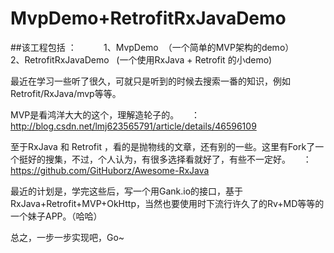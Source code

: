 # MvpDemo+RetrofitRxJavaDemo
  ##该工程包括 ：
            1、MvpDemo  （一个简单的MVP架构的demo）
            2、RetrofitRxJavaDemo   (一个使用RxJava + Retrofit 的小demo)



  最近在学习一些听了很久，可就只是听到的时候去搜索一番的知识，例如Retrofit/RxJava/mvp等等。
  
  MVP是看鸿洋大大的这个，理解造轮子的。
     ：http://blog.csdn.net/lmj623565791/article/details/46596109
  
  至于RxJava 和 Retrofit ，看的是抛物线的文章，还有别的一些。这里有Fork了一个挺好的搜集，不过，个人认为，有很多选择看就好了，有些不一定好。
     ：https://github.com/GitHuborz/Awesome-RxJava



  最近的计划是，学完这些后，写一个用Gank.io的接口，基于 RxJava+Retrofit+MVP+OkHttp，当然也要使用时下流行许久了的Rv+MD等等的一个妹子APP。（哈哈）



  总之，一步一步实现吧，Go~
